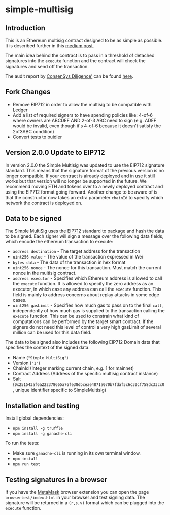 # simple-multisig

## Introduction

This is an Ethereum multisig contract designed to be as simple as possible. It is described further in this [medium post](https://medium.com/@ChrisLundkvist/exploring-simpler-ethereum-multisig-contracts-b71020c19037).

The main idea behind the contract is to pass in a threshold of detached signatures into the `execute` function and the contract will check the signatures and send off the transaction.

The audit report by [ConsenSys Diligence'](https://consensys.net/diligence/) can be found [here](./audit.pdf). 

## Fork Changes

- Remove EIP712 in order to allow the multisig to be compatible with Ledger
- Add a list of required signers to have spending policies like: 4-of-6 where owners are ABCDEF AND 2-of-3 ABC need to sign (e.g. ADEF would be invalid, even though it's 4-of-6 because it doesn't satisfy the 2of3ABC condition)
- Convert tests to buidler


## Version 2.0.0 Update to EIP712

In version 2.0.0 the Simple Multisig was updated to use the EIP712 signature standard. This means that the signature format of the previous version is no longer compatible. If your contract is already deployed and in use it still works but that version will no longer be supported in the future. We recommend moving ETH and tokens over to a newly deployed contract and using the EIP712 format going forward. Another change to be aware of is that the constructor now takes an extra parameter `chainId` to specify which network the contract is deployed on.

## Data to be signed

The Simple MultiSig uses the [EIP712](https://github.com/ethereum/EIPs/blob/master/EIPS/eip-712.md) standard to package and hash the data to be signed. Each signer will sign a message over the following data fields, which encode the ethereum transaction to execute:

* `address destination` - The target address for the transaction
* `uint256 value` - The value of the transaction expressed in Wei
* `bytes data` - The data of the transaction in hex format
* `uint256 nonce` - The nonce for this transaction. Must match the current nonce in the multisig contract.
* `address executor` - Specifies which Ethereum address is allowed to call the `execute` function. It is allowed to specify the zero address as an executor, in which case any address can call the `execute` function. This field is mainly to address concerns about replay attacks in some edge cases.
* `uint256 gasLimit` - Specifies how much gas to pass on to the final `call`, independently of how much gas is supplied to the transaction calling the `execute` function. This can be used to constrain what kind of computations can be performed by the target smart contract. If the signers do not need this level of control a very high gasLimit of several million can be used for this data field.

The data to be signed also includes the following EIP712 Domain data that specifies the context of the signed data:

* Name (`"Simple MultiSig"`)
* Version (`"1"`)
* ChainId (Integer marking current chain, e.g. 1 for mainnet)
* Contract Address (Address of the specific multisig contract instance)
* Salt (`0x251543af6a222378665a76fe38dbceae4871a070b7fdaf5c6c30cf758dc33cc0`, unique identifier specific to SimpleMultisig)

## Installation and testing

Install global dependencies:

* `npm install -g truffle`
* `npm install -g ganache-cli`

To run the tests:

* Make sure `ganache-cli` is running in its own terminal window.
* `npm install`
* `npm run test`

## Testing signatures in a browser

If you have the [MetaMask](https://metamask.io) browser extension you can open the page `browsertest/index.html` in your browser and test signing data. The signature will be returned in a `(r,s,v)` format which can be plugged into the `execute` function.
